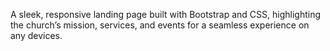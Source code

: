 A sleek, responsive landing page built with Bootstrap and CSS, highlighting the church’s mission, services, and events for a seamless experience on any devices.
